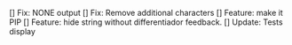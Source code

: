 [] Fix: NONE output
[] Fix: Remove additional characters
[] Feature: make it PIP
[] Feature: hide string without differentiador feedback.
[] Update: Tests display